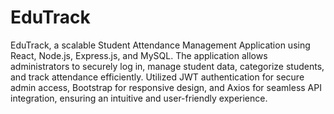 # EduTrack
EduTrack, a scalable Student Attendance Management Application using React, Node.js, 
Express.js, and MySQL. The application allows administrators to securely log in, manage student data, 
categorize students, and track attendance efficiently. Utilized JWT authentication for secure admin 
access, Bootstrap for responsive design, and Axios for seamless API integration, ensuring an intuitive 
and user-friendly experience. 
